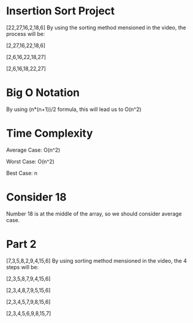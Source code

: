 # Insertion Sort Project

[22,27,16,2,18,6] By using the sorting method mensioned in the video, the process will be:

[2,27,16,22,18,6]

[2,6,16,22,18,27]

[2,6,16,18,22,27]

# Big O Notation

By using (n*(n+1))/2 formula, this will lead us to  O(n^2)

# Time Complexity

Average Case: O(n^2)

Worst Case: O(n^2)

Best Case: n

# Consider 18

Number 18 is at the middle of the array, so we should consider average case.

# Part 2

[7,3,5,8,2,9,4,15,6] By using sorting method mensioned in the video, the 4 steps will be:

[2,3,5,8,7,9,4,15,6]

[2,3,4,8,7,9,5,15,6]

[2,3,4,5,7,9,8,15,6]

[2,3,4,5,6,9,8,15,7]
